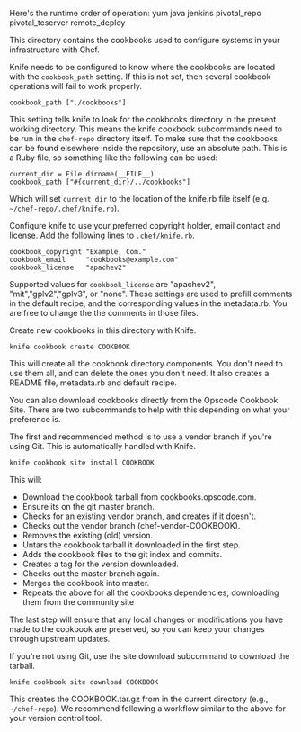 Here's the runtime order of operation:
yum
java
jenkins
pivotal_repo
pivotal_tcserver
remote_deploy

This directory contains the cookbooks used to configure systems in your infrastructure with Chef.

Knife needs to be configured to know where the cookbooks are located with the `cookbook_path` setting. If this is not set, then several cookbook operations will fail to work properly.

    cookbook_path ["./cookbooks"]

This setting tells knife to look for the cookbooks directory in the present working directory. This means the knife cookbook subcommands need to be run in the `chef-repo` directory itself. To make sure that the cookbooks can be found elsewhere inside the repository, use an absolute path. This is a Ruby file, so something like the following can be used:

    current_dir = File.dirname(__FILE__)
    cookbook_path ["#{current_dir}/../cookbooks"]

Which will set `current_dir` to the location of the knife.rb file itself (e.g. `~/chef-repo/.chef/knife.rb`).

Configure knife to use your preferred copyright holder, email contact and license. Add the following lines to `.chef/knife.rb`.

    cookbook_copyright "Example, Com."
    cookbook_email     "cookbooks@example.com"
    cookbook_license   "apachev2"

Supported values for `cookbook_license` are "apachev2", "mit","gplv2","gplv3",  or "none". These settings are used to prefill comments in the default recipe, and the corresponding values in the metadata.rb. You are free to change the the comments in those files.

Create new cookbooks in this directory with Knife.

    knife cookbook create COOKBOOK

This will create all the cookbook directory components. You don't need to use them all, and can delete the ones you don't need. It also creates a README file, metadata.rb and default recipe.

You can also download cookbooks directly from the Opscode Cookbook Site. There are two subcommands to help with this depending on what your preference is.

The first and recommended method is to use a vendor branch if you're using Git. This is automatically handled with Knife.

    knife cookbook site install COOKBOOK

This will:

* Download the cookbook tarball from cookbooks.opscode.com.
* Ensure its on the git master branch.
* Checks for an existing vendor branch, and creates if it doesn't.
* Checks out the vendor branch (chef-vendor-COOKBOOK).
* Removes the existing (old) version.
* Untars the cookbook tarball it downloaded in the first step.
* Adds the cookbook files to the git index and commits.
* Creates a tag for the version downloaded.
* Checks out the master branch again.
* Merges the cookbook into master.
* Repeats the above for all the cookbooks dependencies, downloading them from the community site

The last step will ensure that any local changes or modifications you have made to the cookbook are preserved, so you can keep your changes through upstream updates.

If you're not using Git, use the site download subcommand to download the tarball.

    knife cookbook site download COOKBOOK

This creates the COOKBOOK.tar.gz from in the current directory (e.g., `~/chef-repo`). We recommend following a workflow similar to the above for your version control tool.
